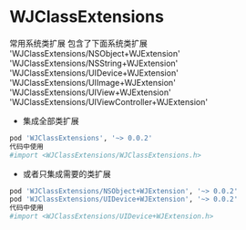 # WJClassExtensions
常用系统类扩展
包含了下面系统类扩展
  'WJClassExtensions/NSObject+WJExtension'
  'WJClassExtensions/NSString+WJExtension'
  'WJClassExtensions/UIDevice+WJExtension'
  'WJClassExtensions/UIImage+WJExtension'
  'WJClassExtensions/UIView+WJExtension'
  'WJClassExtensions/UIViewController+WJExtension'

+ 集成全部类扩展
```ruby
pod 'WJClassExtensions', '~> 0.0.2'
代码中使用 
#import <WJClassExtensions/WJClassExtensions.h>
```

+ 或者只集成需要的类扩展

```ruby
pod 'WJClassExtensions/NSObject+WJExtension', '~> 0.0.2'
pod 'WJClassExtensions/UIDevice+WJExtension', '~> 0.0.2'
代码中使用
#import <WJClassExtensions/UIDevice+WJExtension.h>
```